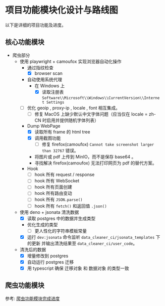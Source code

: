 # 项目功能模块化设计与路线图

以下是详细的项目功能及进度。

## 核心功能模块

- 爬虫部分
  - 使用 playwright + camoufox 实现浏览器自动化操作
    - 通过指纹检查
      - [x] browser scan
    - 自动使用系统代理
      - 在 Windows 上
        - [x] 读取注册表 `Software\\Microsoft\\Windows\\CurrentVersion\\Internet Settings`
    - [ ] 优化 geoip , proxy-ip , locale , font 相互集成。
      - [ ] 修复 MacOS 上缺少默认中文字体问题（应当仅在 locale = zh-CN 时启用并提供随机字体列表）
    - Dump WebPage
      - [x] 读取所有 frame 的 html tree
      - [x] 调用截图功能
        - [ ] 修复 firefox(camoufox) `Cannot take screenshot larger than 32767` 错误。
      - 将图片或 pdf 上传到 MinIO，而不是保存 base64 。
      - 寻找解决 firefox(camoufox) 无法打印网页为 pdf 的替代方案。
    - Hook
      - [ ] hook 所有 request / response
      - [ ] hook 所有 WebSocket
      - [ ] hook 所有页面创建
      - [ ] hook 所有路由变动
      - [ ] hook 所有 `JSON.parse()`
      - [ ] hook 所有 `fetch()` 和返回值 `.json()`
  - 使用 deno + jsonata 清洗数据
    - [x] 读取 postgres 中的数据并生成类型
    - 优化生成的类型
      - [ ] 更人性化的字符串模板常量
    - [x] 运行 `dev:jsonata` 命令监听 `data_cleaner_ci/jsonata_templates` 下的更新
          并输出清洗结果至 `data_cleaner_ci/user_code`。
  - 清洗后的数据
    - [x] 增量修改到 postgres
    - [x] 自动运行 postgres 迁移
    - [x] 用 typescript 确保 迁移对象 和 数据对象 的类型一致

## 爬虫功能模块

参考: [爬虫功能模块完成进度](./crawler/start-smart-crawl.md#爬虫功能模块完成进度)
